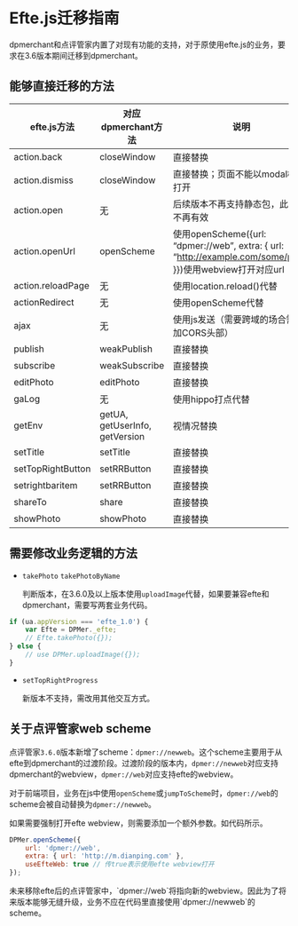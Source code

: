 # Efte.js迁移指南

dpmerchant和点评管家内置了对现有功能的支持，对于原使用efte.js的业务，要求在3.6版本期间迁移到dpmerchant。

## 能够直接迁移的方法

| efte.js方法          | 对应dpmerchant方法              | 说明                                                                                                 | 
|---------------------|--------------------------------|----------------------------------------------------------------------------------------------------| 
| action.back         | closeWindow                    | 直接替换                                                                                               | 
| action.dismiss      | closeWindow                    | 直接替换；页面不能以modal模式打开                                                                                | 
| action.open         | 无                              | 后续版本不再支持静态包，此方法不再有效                                                                                | 
| action.openUrl      | openScheme                     | 使用openScheme({url: “dpmer://web”, extra: { url: “http://example.com/some/path” }})使用webview打开对应url | 
| action.reloadPage   | 无                              | 使用location.reload()代替                                                                              | 
| actionRedirect      | 无                              | 使用openScheme代替                                                                                     | 
| ajax                | 无                           | 使用js发送（需要跨域的场合需添加CORS头部）                                                                                             | 
| publish             | weakPublish                    | 直接替换                                                                                             | 
| subscribe           | weakSubscribe                  | 直接替换                                                                                             | 
| editPhoto           | editPhoto                      | 直接替换                                                                                               | 
| gaLog               | 无                              | 使用hippo打点代替                                                                                        | 
| getEnv              | getUA, getUserInfo, getVersion | 视情况替换                                                                                              | 
| setTitle            | setTitle                       | 直接替换                                                                                               | 
| setTopRightButton   | setRRButton                    | 直接替换                                                                                            | 
| setrightbaritem     | setRRButton                    | 直接替换                                                                                            | 
| shareTo             | share                          | 直接替换                                                                                               | 
| showPhoto           | showPhoto                      | 直接替换                                                                                               |

## 需要修改业务逻辑的方法

* `takePhoto` `takePhotoByName`

    判断版本，在3.6.0及以上版本使用`uploadImage`代替，如果要兼容efte和dpmerchant，需要写两套业务代码。
    
```javascript
if (ua.appVersion === 'efte_1.0') {
	var Efte = DPMer._efte;	
	// Efte.takePhoto({});
} else {
	// use DPMer.uploadImage({});
}
```
  
* `setTopRightProgress`

    新版本不支持，需改用其他交互方式。

## 关于点评管家web scheme

点评管家`3.6.0`版本新增了scheme：`dpmer://newweb`。这个scheme主要用于从efte到dpmerchant的过渡阶段。过渡阶段的版本内，`dpmer://newweb`对应支持dpmerchant的webview，`dpmer://web`对应支持efte的webview。

对于前端项目，业务在js中使用`openScheme`或`jumpToScheme`时，`dpmer://web`的scheme会被自动替换为`dpmer://newweb`。

如果需要强制打开efte webview，则需要添加一个额外参数。如代码所示。

```javascript
DPMer.openScheme({
	url: 'dpmer://web',
	extra: { url: 'http://m.dianping.com' },
	useEfteWeb: true // 传true表示使用efte webview打开
});
```

<aside class="warning">
未来移除efte后的点评管家中，`dpmer://web`将指向新的webview。因此为了将来版本能够无缝升级，业务不应在代码里直接使用`dpmer://newweb`的scheme。
</aside>
